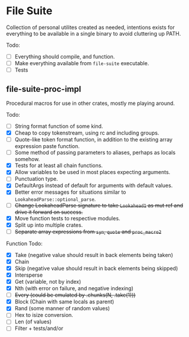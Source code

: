 # File Suite
Collection of personal utilites created as needed, intentions exists for everything to
be available in a single binary to avoid cluttering up PATH.

Todo:
- [ ] Everything should compile, and function.
- [ ] Make everything available from `file-suite` executable.
- [ ] Tests

## file-suite-proc-impl
Procedural macros for use in other crates, mostly me playing around.

Todo:
- [ ] String format function of some kind.
- [x] Cheap to copy tokenstream, using rc and including groups.
- [ ] Quote-like token format function, in addition to the existing array expression paste function.
- [ ] Some method of passing parameters to aliases, perhaps as locals somehow.
- [x] Tests for at least all chain functions.
- [x] Allow variables to be used in most places expecting arguments.
- [ ] Punctuation type.
- [x] DefaultArgs instead of default for arguments with default values.
- [x] Better error messages for situations similar to `LookaheadParse::optional_parse`.
- [ ] ~~Change LookaheadParse signature to take `Lookahead1` as mut ref and drive it forward on success.~~
- [x] Move function tests to respective modules.
- [x] Split up into multiple crates.
- [ ] ~~Separate array expressions from `syn`, `quote` and `proc_macro2`~~

Function Todo:
- [x] Take (negative value should result in back elements being taken)
- [x] Chain
- [x] Skip (negative value should result in back elements being skipped)
- [x] Intersperse
- [x] Get (variable, not by index)
- [x] Nth (with error on failure, and negative indexing)
- [ ] ~~Every (could be emulated by .chunks(N, .take(1)))~~
- [x] Block (Chain with same locals as parent)
- [x] Rand (some manner of random values)
- [ ] Hex to isize conversion.
- [ ] Len (of values)
- [ ] Filter + tests/and/or
